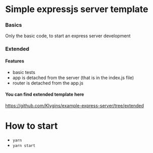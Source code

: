 # Simple expressjs server template
### Basics
Only the basic code, to start an express server development

### Extended
#### Features
- basic tests
- app is detached from the server (that is in the index.js file)
- router is detached from the app.js

#### You can find extended template here
https://github.com/Klygins/example-express-server/tree/extended


# How to start
- `yarn`
- `yarn start`
